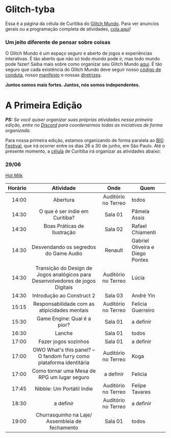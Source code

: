# Glitch-tyba
Essa é a página da célula de Curitiba do [Glitch Mundo](https://glitchmundo.github.io/main/). Para ver anuncios gerais ou a programação completa de atividades, [cola aqui](https://glitchmundo.github.io/main/)!


### Um jeito diferente de pensar sobre coisas

O Glitch Mundo é um espaço seguro e aberto de jogos e experiências interativas. É tão aberto que não só todo mundo pode ir, mas todo mundo pode fazer! Saiba mais sobre como organizar seu Glitch Mundo [aqui](https://github.com/GlitchMundo/main/wiki/). É tão seguro que cada existência do Glitch Mundo deve seguir nosso [código de conduta](https://github.com/GlitchMundo/main/wiki/c%C3%B3digo-de-conduta), nosso [manifesto](https://github.com/GlitchMundo/main/wiki/manifesto) e nossas [diretrizes](https://github.com/GlitchMundo/main/wiki/diretrizes).

**Juntos somos mais fortes. Juntos, nós somos independentes.**

# A Primeira Edição

_**PS:** Se você quiser organizar suas próprias atividades nessa primeira edição, entre no [Discord](https://discord.gg/3P2Q5eM) para coordenarmos todas as iniciativas de forma organizada._

Para nossa primeira edição, estamos organizando de forma paralela ao [BIG Festival](http://www.bigfestival.com.br), que irá ocorrer entre os dias 26 a 30 de junho, em São Paulo. Até o presente momento, a [célula](https://github.com/GlitchMundo/main/wiki/c%C3%A9lula) de Curitiba irá organizar as atividades abaixo:

### 29/06
[Hot Milk](https://www.google.com.br/maps/place/HOTMILK/@-25.4518674,-49.2538922,15z/data=!4m2!3m1!1s0x0:0x280bed912bc03c41?sa=X&ved=0ahUKEwjbw7n8rv7aAhUEGJAKHTjWBrQQ_BIItgEwEQ) 

| Horário       | Atividade     |    Onde   | Quem  |
| ------------: |:-------------:| :--------:|-------|
|14:00|	Abertura |	Auditório no Terreo	| todos  |
|14:30|	O que é ser indie em Curitiba?	| Sala 01	| Pâmela Assis|
|14:30|	Boas Práticas de Ilustração	| Sala 02	| Rafael Chiamenti|
|14:30|	Desvendando os segredos do Game Audio		| Renault | Gabriel Oliveira e Diego Pontes |
|14:30|	Transição do Design de Jogos analógicos para Desenvolvedores de jogos Digitais |	Auditório no Terreo |	Lúcia|
|14:30|	Introdução ao Construct 2	| Sala 03	| André Yin|
|15:15|	Responsabilidade com as atipicidades mentais |	Auditório no Terreo	| Felicia Guerreiro|
|15:30|	Game Engine: Qual é a pior?	| Sala 01	| a definir | 
|16:30|	Lanche | Sala 01	| todos | 
|17:00|	Fazer jogos sozinhos |	Sala 01	| a definir | 
|17:00|	OWO What's this panel? – O fandom furry como plataforma identitária	| Auditório no Terreo	| Koga|
|17:00|	Como tornar uma Mesa de RPG um lugar seguro | a definir |		Felicia|
|17:45|	Nibble: Um Portátil Indie |	Auditório no Terreo |	Felipe Tavares|
|18:30|	a definir | 	Auditório no Terreo	| a definir | 
|19:00|	Churrasquinho na Laje/ Assembleia de fechamento |	Sala 01	| todos |
